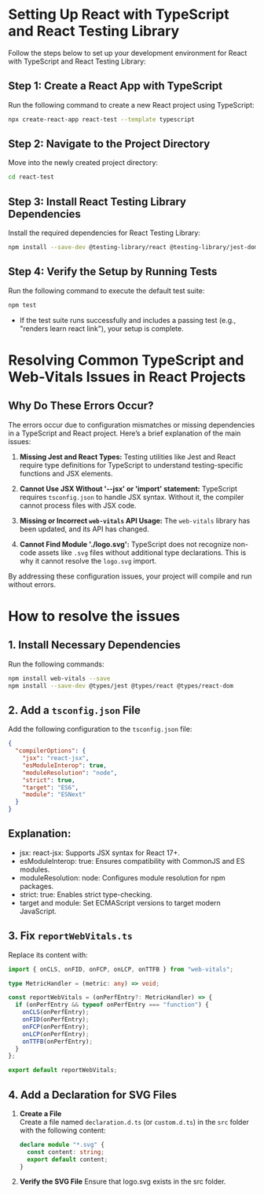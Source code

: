 # Setting Up React with TypeScript and React Testing Library

Follow the steps below to set up your development environment for React with TypeScript and React Testing Library:

## Step 1: Create a React App with TypeScript

Run the following command to create a new React project using TypeScript:

```bash
npx create-react-app react-test --template typescript
```

## Step 2: Navigate to the Project Directory

Move into the newly created project directory:

```bash
cd react-test
```

## Step 3: Install React Testing Library Dependencies

Install the required dependencies for React Testing Library:

```bash
npm install --save-dev @testing-library/react @testing-library/jest-dom @testing-library/user-event
```

## Step 4: Verify the Setup by Running Tests

Run the following command to execute the default test suite:

```bash
npm test
```

- If the test suite runs successfully and includes a passing test (e.g., "renders learn react link"), your setup is complete.

# Resolving Common TypeScript and Web-Vitals Issues in React Projects

## Why Do These Errors Occur?

The errors occur due to configuration mismatches or missing dependencies in a TypeScript and React project. Here’s a brief explanation of the main issues:

1. **Missing Jest and React Types:**
   Testing utilities like Jest and React require type definitions for TypeScript to understand testing-specific functions and JSX elements.

2. **Cannot Use JSX Without '--jsx' or 'import' statement:**
   TypeScript requires `tsconfig.json` to handle JSX syntax. Without it, the compiler cannot process files with JSX code.

3. **Missing or Incorrect `web-vitals` API Usage:**
   The `web-vitals` library has been updated, and its API has changed.

4. **Cannot Find Module './logo.svg':**
   TypeScript does not recognize non-code assets like `.svg` files without additional type declarations. This is why it cannot resolve the `logo.svg` import.

By addressing these configuration issues, your project will compile and run without errors.

# How to resolve the issues

## 1. Install Necessary Dependencies

Run the following commands:

```bash
npm install web-vitals --save
npm install --save-dev @types/jest @types/react @types/react-dom
```

## 2. Add a `tsconfig.json` File

Add the following configuration to the `tsconfig.json` file:

```json
{
  "compilerOptions": {
    "jsx": "react-jsx",
    "esModuleInterop": true,
    "moduleResolution": "node",
    "strict": true,
    "target": "ES6",
    "module": "ESNext"
  }
}
```

## Explanation:

- jsx: react-jsx: Supports JSX syntax for React 17+.
- esModuleInterop: true: Ensures compatibility with CommonJS and ES modules.
- moduleResolution: node: Configures module resolution for npm packages.
- strict: true: Enables strict type-checking.
- target and module: Set ECMAScript versions to target modern JavaScript.

## 3. Fix `reportWebVitals.ts`

Replace its content with:

```typescript
import { onCLS, onFID, onFCP, onLCP, onTTFB } from "web-vitals";

type MetricHandler = (metric: any) => void;

const reportWebVitals = (onPerfEntry?: MetricHandler) => {
  if (onPerfEntry && typeof onPerfEntry === "function") {
    onCLS(onPerfEntry);
    onFID(onPerfEntry);
    onFCP(onPerfEntry);
    onLCP(onPerfEntry);
    onTTFB(onPerfEntry);
  }
};

export default reportWebVitals;
```

## 4. Add a Declaration for SVG Files

1. **Create a File**  
   Create a file named `declaration.d.ts` (or `custom.d.ts`) in the `src` folder with the following content:

   ```typescript
   declare module "*.svg" {
     const content: string;
     export default content;
   }
   ```

2. **Verify the SVG File**
   Ensure that logo.svg exists in the src folder.
